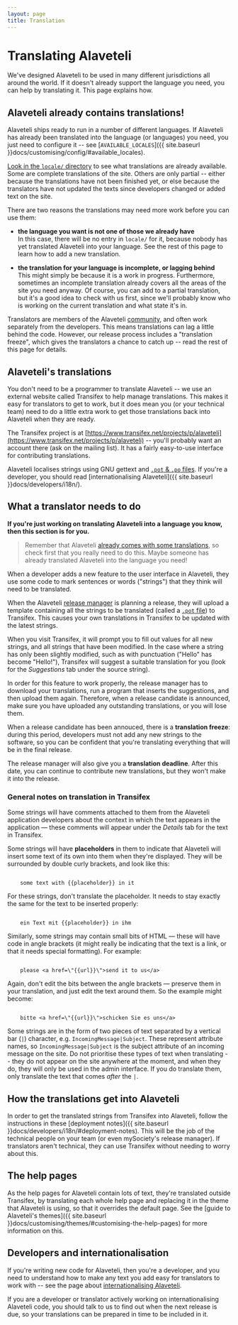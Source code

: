 ```yaml
---
layout: page
title: Translation
---
```


# Translating Alaveteli

<p class="lead">
	We've designed Alaveteli to be used in many different 
	jurisdictions all around the world. If it doesn't already
	support the language you need, you can help by translating
	it. This page explains how.
</p>

## Alaveteli already contains translations!

Alaveteli ships ready to run in a number of different languages.
If Alaveteli has already been translated into the language (or languages) you
need, you just need to configure it -- see
[`AVAILABLE_LOCALES`]({{ site.baseurl }}docs/customising/config/#available_locales).

[Look in the `locale/` directory](https://github.com/mysociety/alaveteli/tree/master/locale)
to see what translations are already available. Some are complete
translations of the site. Others are only partial -- either because the translations
have not been finished yet, or else because the translators have not updated the
texts since developers changed or added text on the site.

There are two reasons the translations may need more work before you can use them:

* **the language you want is not one of those we already have** <br> In this
  case, there will be no entry in ``locale/`` for it, because nobody has yet
  translated Alaveteli into your language. See the rest of this page to learn
  how to add a new translation.

* **the translation for your language is incomplete, or lagging behind** <br>
  This might simply be because it is a work in progress. Furthermore, sometimes
  an incomplete translation already covers all the areas of the site you need
  anyway. Of course, you can add to a partial translation, but it's a good idea
  to check with us first, since we'll probably know who is working on the
  current translation and what state it's in.

Translators are members of the Alaveteli
[community]({{site.baseurl}}community/), and often work separately from the
developers. This means translations can lag a little behind the code. However,
our release process includes a "translation freeze", which gives the
translators a chance to catch up -- read the rest of this page for details.

## Alaveteli's translations

You don't need to be a programmer to translate Alaveteli -- we use an external
website called Transifex to help manage translations. This makes it easy for
translators to get to work, but it does mean you (or your technical team)
need to do a little extra work to get those translations back into Alaveteli
when they are ready.

The Transifex project is at
[https://www.transifex.net/projects/p/alaveteli](https://www.transifex.net/projects/p/alaveteli)
-- you'll probably want an account there (ask on the mailing list). It has a
fairly easy-to-use interface for contributing translations.

Alaveteli localises strings using GNU gettext and
<a href="{{site.baseurl}}docs/glossary/#po" class="glossary__link"><code>.pot</code> &amp; <code>.po</code> files</a>.
If you're a developer, you should read
[internationalising Alaveteli]({{ site.baseurl }}docs/developers/i18n/).


## What a translator needs to do

**If you're just working on translating Alaveteli into a language you know, then
this section is for you.**

> Remember that Alaveteli
> [already comes with some translations](#alaveteli-already-contains-translations),
> so check first that you really need to do this. Maybe someone has already
> translated Alaveteli into the language you need!

When a developer adds a new feature to the user interface in Alaveteli, they
use some code to mark sentences or words ("strings") that they think will need
to be translated.

When the Alaveteli
<a href="{{site.baseurl}}docs/glossary/#release" class="glossary__link">release manager</a>
is planning a release, they will upload a
template containing all the strings to be translated (called a
<a href="{{site.baseurl}}docs/glossary/#po" class="glossary__link"><code>.pot</code> file</a>)
to Transifex. This causes your own translations in Transifex to be updated with
the latest strings.

When you visit Transifex, it will prompt you to fill out values for all new
strings, and all strings that have been modified. In the case where a string
has only been slightly modified, such as with punctuation ("Hello" has become
"Hello!"), Transifex will suggest a suitable translation for you (look for the
*Suggestions* tab under the source string).

In order for this feature to work properly, the release manager has to download
your translations, run a program that inserts the suggestions, and then upload
them again. Therefore, when a release candidate is announced, make sure you
have uploaded any outstanding translations, or you will lose them.

When a release candidate has been annouced, there is a **translation freeze**:
during this period, developers must not add any new strings to the software, so
you can be confident that you're translating everything that will be in the
final release.

The release manager will also give you a **translation deadline**. After this
date, you can continue to contribute new translations, but they won't make it
into the release.


### General notes on translation in Transifex

Some strings will have comments attached to them from the Alaveteli
application developers about the context in which the text appears in the
application — these comments will appear under the *Details* tab for the text
in Transifex.

Some strings will have **placeholders** in them to indicate that Alaveteli
will insert some text of its own into them when they're displayed. They
will be surrounded by double curly brackets, and look like this:

<code>
    some text with &#123;&#123;placeholder&#125;&#125; in it
</code>
    
For these strings, don't translate the placeholder. It needs to stay exactly
the same for the text to be inserted properly:

<code>
    ein Text mit &#123;&#123;placeholder&#125;&#125; in ihm
</code>

Similarly, some strings may contain small bits of HTML — these will have 
code in angle brackets (it might really be indicating that the text is a link, 
or that it needs special formatting). For example: 

<code>
    please &lt;a href=\"&#123;&#123;url&#125;&#125;\"&gt;send it to us&lt;/a&gt;
</code>

Again, don't edit the bits between the angle brackets — preserve them in your
translation, and just edit the text around them. So the example might become:

<code>
    bitte &lt;a href=\"&#123;&#123;url&#125;&#125;\"&gt;schicken Sie es uns&lt;/a&gt;
</code>

Some strings are in the form of two pieces of text separated by a vertical
bar (`|`) character, e.g. `IncomingMessage|Subject`. These represent attribute
names, so `IncomingMessage|Subject` is the subject attribute of an incoming
message on the site. Do not prioritise these types of text when translating --
they do not appear on the site anywhere at the moment, and when they do, they
will only be used in the admin interface. If you do translate them, only
translate the text that comes *after* the `|`.


## How the translations get into Alaveteli

In order to get the translated strings from Transifex into Alaveteli, follow
the instructions in these [deployment notes]({{ site.baseurl }}docs/developers/i18n/#deployment-notes).
This will be the job of the technical people on your team (or
even mySociety's release manager). If translators aren't technical, they can
use Transifex without needing to worry about this.

## The help pages

As the help pages for Alaveteli contain lots of text, they're translated
outside Transifex, by translating each whole help page and replacing it
in the theme that Alaveteli is using, so that it overrides the default
page. See the [guide to Alaveteli's themes]({{ site.baseurl }}docs/customising/themes/#customising-the-help-pages) for more
information on this.

## Developers and internationalisation

If you're writing new code for Alaveteli, then you're a developer, and you
need to understand how to make any text you add easy for translators to work
with -- see the page about
[internationalising Alaveteli]({{site.baseurl}}docs/developers/i18n/).

If you are a developer or translator actively working on internationalising
Alaveteli code, you should talk to us to find out when the next release is due,
so your translations can be prepared in time to be included in it.


